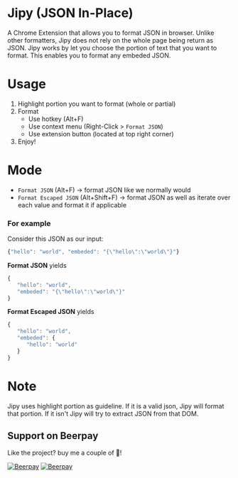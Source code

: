 # Jipy (JSON In-Place)

A Chrome Extension that allows you to format JSON in browser. Unlike other formatters, Jipy does not rely on the whole page being return as JSON. Jipy works by let you choose the portion of text that you want to format. This enables you to format any embeded JSON.

# Usage
1. Highlight portion you want to format (whole or partial)
2. Format
    - Use hotkey (Alt+F)
    - Use context menu (Right-Click > `Format JSON`)
    - Use extension button (located at top right corner)
3. Enjoy!

# Mode
- `Format JSON` (Alt+F) -> format JSON like we normally would
- `Format Escaped JSON` (Alt+Shift+F) -> format JSON as well as iterate over each value and format it if applicable

### For example
Consider this JSON as our input:
```js
{"hello": "world", "embeded": "{\"hello\":\"world\"}"}
```

**Format JSON** yields 
```js
{
   "hello": "world",
   "embeded": "{\"hello\":\"world\"}"
}
```

**Format Escaped JSON** yields
```js
{
   "hello": "world",
   "embeded": {
      "hello": "world"
   }
}
```

# Note
Jipy uses highlight portion as guideline. If it is a valid json, Jipy will format that portion. If it isn't Jipy will try to extract JSON from that DOM.


## Support on Beerpay
Like the project? buy me a couple of :beers:!

[![Beerpay](https://beerpay.io/twskj/ChromeExt-JSON-In-Place/badge.svg?style=beer-square)](https://beerpay.io/twskj/ChromeExt-JSON-In-Place)  [![Beerpay](https://beerpay.io/twskj/ChromeExt-JSON-In-Place/make-wish.svg?style=flat-square)](https://beerpay.io/twskj/ChromeExt-JSON-In-Place?focus=wish)
